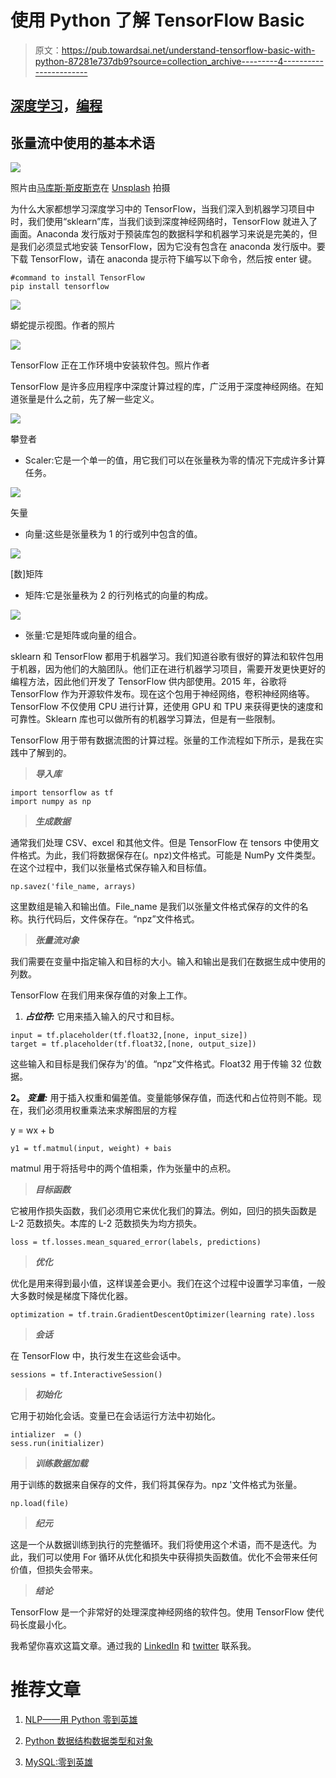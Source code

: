 # 使用 Python 了解 TensorFlow Basic

> 原文：<https://pub.towardsai.net/understand-tensorflow-basic-with-python-87281e737db9?source=collection_archive---------4----------------------->

## [深度学习](https://towardsai.net/p/category/machine-learning/deep-learning)，[编程](https://towardsai.net/p/category/programming)

## 张量流中使用的基本术语

![](img/fcad534be14dadaf847b979007f60156.png)

照片由[马库斯·斯皮斯克](https://unsplash.com/@markusspiske?utm_source=medium&utm_medium=referral)在 [Unsplash](https://unsplash.com?utm_source=medium&utm_medium=referral) 拍摄

为什么大家都想学习深度学习中的 TensorFlow，当我们深入到机器学习项目中时，我们使用“sklearn”库，当我们谈到深度神经网络时，TensorFlow 就进入了画面。Anaconda 发行版对于预装库包的数据科学和机器学习来说是完美的，但是我们必须显式地安装 TensorFlow，因为它没有包含在 anaconda 发行版中。要下载 TensorFlow，请在 anaconda 提示符下编写以下命令，然后按 enter 键。

```
#command to install TensorFlow
pip install tensorflow 
```

![](img/b1a2c0d630d7e4d3ed2ef38b397b9abd.png)

蟒蛇提示视图。作者的照片

![](img/93e5117dc4425d901d92646482745514.png)

TensorFlow 正在工作环境中安装软件包。照片作者

TensorFlow 是许多应用程序中深度计算过程的库，广泛用于深度神经网络。在知道张量是什么之前，先了解一些定义。

![](img/c96648b2da4338c536dbbe5cc6e0d4d1.png)

攀登者

*   Scaler:它是一个单一的值，用它我们可以在张量秩为零的情况下完成许多计算任务。

![](img/14154814be94639b7e0b4a0767c36565.png)

矢量

*   向量:这些是张量秩为 1 的行或列中包含的值。

![](img/3e368784e3da3b59eb08096cb42dc2f7.png)

[数]矩阵

*   矩阵:它是张量秩为 2 的行列格式的向量的构成。

![](img/5c40034fcf8a81e2b5f0f1d50f8db587.png)

*   张量:它是矩阵或向量的组合。

sklearn 和 TensorFlow 都用于机器学习。我们知道谷歌有很好的算法和软件包用于机器，因为他们的大脑团队。他们正在进行机器学习项目，需要开发更快更好的编程方法，因此他们开发了 TensorFlow 供内部使用。2015 年，谷歌将 TensorFlow 作为开源软件发布。现在这个包用于神经网络，卷积神经网络等。TensorFlow 不仅使用 CPU 进行计算，还使用 GPU 和 TPU 来获得更快的速度和可靠性。Sklearn 库也可以做所有的机器学习算法，但是有一些限制。

TensorFlow 用于带有数据流图的计算过程。张量的工作流程如下所示，是我在实践中了解到的。

> ***导入库***

```
import tensorflow as tf
import numpy as np
```

> ***生成数据***

通常我们处理 CSV、excel 和其他文件。但是 TensorFlow 在 tensors 中使用文件格式。为此，我们将数据保存在(。npz)文件格式。可能是 NumPy 文件类型。在这个过程中，我们以张量格式保存输入和目标值。

```
np.savez('file_name, arrays)
```

这里数组是输入和输出值。File_name 是我们以张量文件格式保存的文件的名称。执行代码后，文件保存在。“npz”文件格式。

> ***张量流对象***

我们需要在变量中指定输入和目标的大小。输入和输出是我们在数据生成中使用的列数。

TensorFlow 在我们用来保存值的对象上工作。

1.  ***占位符:*** 它用来插入输入的尺寸和目标。

```
input = tf.placeholder(tf.float32,[none, input_size])
target = tf.placeholder(tf.float32,[none, output_size])
```

这些输入和目标是我们保存为'的值。“npz”文件格式。Float32 用于传输 32 位数据。

**2。** ***变量:*** 用于插入权重和偏差值。变量能够保存值，而迭代和占位符则不能。现在，我们必须用权重乘法来求解图层的方程

y = wx + b

```
y1 = tf.matmul(input, weight) + bais
```

matmul 用于将括号中的两个值相乘，作为张量中的点积。

> ***目标函数***

它被用作损失函数，我们必须用它来优化我们的算法。例如，回归的损失函数是 L-2 范数损失。本库的 L-2 范数损失为均方损失。

```
loss = tf.losses.mean_squared_error(labels, predictions)
```

> ***优化***

优化是用来得到最小值，这样误差会更小。我们在这个过程中设置学习率值，一般大多数时候是梯度下降优化器。

```
optimization = tf.train.GradientDescentOptimizer(learning rate).loss
```

> ***会话***

在 TensorFlow 中，执行发生在这些会话中。

```
sessions = tf.InteractiveSession()
```

> ***初始化***

它用于初始化会话。变量已在会话运行方法中初始化。

```
intializer  = ()
sess.run(initializer)
```

> ***训练数据加载***

用于训练的数据来自保存的文件，我们将其保存为。npz '文件格式为张量。

```
np.load(file)
```

> ***纪元***

这是一个从数据训练到执行的完整循环。我们将使用这个术语，而不是迭代。为此，我们可以使用 For 循环从优化和损失中获得损失函数值。优化不会带来任何价值，但损失会带来。

> ***结论***

TensorFlow 是一个非常好的处理深度神经网络的软件包。使用 TensorFlow 使代码长度最小化。

我希望你喜欢这篇文章。通过我的 [LinkedIn](https://www.linkedin.com/in/data-scientist-95040a1ab/) 和 [twitter](https://twitter.com/amitprius) 联系我。

# 推荐文章

1.  [NLP——用 Python 零到英雄](https://medium.com/towards-artificial-intelligence/nlp-zero-to-hero-with-python-2df6fcebff6e?sk=2231d868766e96b13d1e9d7db6064df1)

2. [Python 数据结构数据类型和对象](https://medium.com/towards-artificial-intelligence/python-data-structures-data-types-and-objects-244d0a86c3cf?sk=42f4b462499f3fc3a160b21e2c94dba6)

3. [MySQL:零到英雄](https://medium.com/towards-artificial-intelligence/mysql-zero-to-hero-with-syntax-of-all-topics-92e700762c7b?source=friends_link&sk=35a3f8dc1cf1ebd1c4d5008a5d12d6a3)